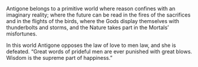Antigone belongs to a primitive world where reason confines with an 
imaginary reality; where the future can be read in the fires of the sacrifices 
and in the flights of the birds, where the Gods display themselves with 
thunderbolts and storms, and the Nature takes part in the Mortals’ misfortunes.

In this world Antigone opposes the law of love to men law, and she is defeated.
“Great words of prideful men are ever punished with great blows. Wisdom is the supreme part of happiness.”